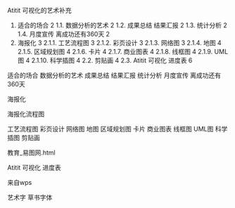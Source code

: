 Atitit 可视化的艺术补充 


1. 适合的场合	2
1.1. 数据分析的艺术	2
1.2. 成果总结 结果汇报	2
1.3. 统计分析	2
1.4. 月度宣传  离成功还有360天	2
2. 海报化	3
2.1.1. 工艺流程图	3
2.1.2. 彩页设计	3
2.1.3. 网络图	3
2.1.4. 地图	4
2.1.5. 区域规划图	4
2.1.6. 卡片	4
2.1.7. 商业图表	4
2.1.8. 线框图	4
2.1.9. UML图	4
2.1.10. 科学插图	4
2.2. 剪贴画	4
2.3. Atitit 可视化 进度表	6

适合的场合 
数据分析的艺术
成果总结 结果汇报
统计分析
月度宣传  离成功还有360天


海报化


海报化流程图


工艺流程图
彩页设计
网络图
地图
区域规划图
卡片
商业图表
线框图
UML图
科学插图
剪贴画






教育_易图网.html


Atitit 可视化 进度表



来自wps


艺术字 草书字体

